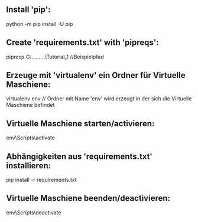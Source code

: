 Install 'pip':
--------------

python -m pip install -U pip

Create 'requirements.txt' with 'pipreqs':
-----------------------------------------

pipreqs G:\...\...\...\Tutorial_1			//Beispielpfad

Erzeuge mit 'virtualenv' ein Ordner für Virtuelle Maschiene:
------------------------------------------------------------

virtualenv env		// Ordner mit Name 'env' wird erzeugt in der sich die Virtuelle Maschiene befindet

Virtuelle Maschiene starten/activieren:
---------------------------------------

env\Scripts\activate

Abhängigkeiten aus 'requirements.txt' installieren:
---------------------------------------------------

pip install -r requirements.txt


Virtuelle Maschiene beenden/deactivieren:
---------------------------------------

env\Scripts\deactivate